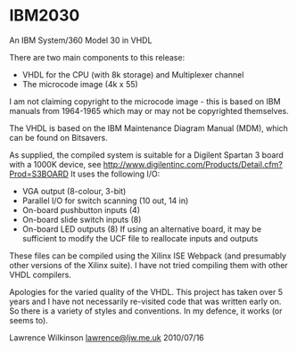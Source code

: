 IBM2030
=======

An IBM System/360 Model 30 in VHDL

There are two main components to this release:
* VHDL for the CPU (with 8k storage) and Multiplexer channel
* The microcode image (4k x 55)

I am not claiming copyright to the microcode image - this is based on IBM manuals from 1964-1965 which may or may not be copyrighted themselves.

The VHDL is based on the IBM Maintenance Diagram Manual (MDM), which can be found on Bitsavers.

As supplied, the compiled system is suitable for a Digilent Spartan 3 board with a 1000K device, see http://www.digilentinc.com/Products/Detail.cfm?Prod=S3BOARD
It uses the following I/O:
* VGA output (8-colour, 3-bit)
* Parallel I/O for switch scanning (10 out, 14 in)
* On-board pushbutton inputs (4)
* On-board slide switch inputs (8)
* On-board LED outputs (8)
If using an alternative board, it may be sufficient to modify the UCF file to reallocate inputs and outputs

These files can be compiled using the Xilinx ISE Webpack (and presumably other versions of the Xilinx suite).  I have not tried compiling them with other VHDL compilers.

Apologies for the varied quality of the VHDL.  This project has taken over 5 years and I have not necessarily re-visited code that was written early on.  So there is a variety of styles and conventions.  In my defence, it works (or seems to).

Lawrence Wilkinson
lawrence@ljw.me.uk
2010/07/16

